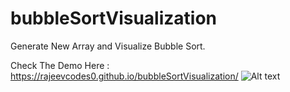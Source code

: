 # bubbleSortVisualization
Generate New Array and Visualize Bubble Sort.

Check The Demo Here : https://rajeevcodes0.github.io/bubbleSortVisualization/
![Alt text](https://user-images.githubusercontent.com/96406474/154303354-9c441ce7-856f-42e7-a7e5-1926172d6aef.png)

